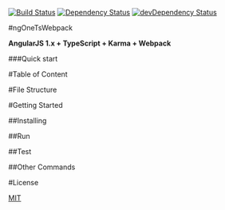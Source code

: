 [![Build Status](https://travis-ci.org/hirsch88/ngOneTsWebpack.svg?branch=master)](https://travis-ci.org/hirsch88/ngOneTsWebpack)
[![Dependency Status](https://david-dm.org/hirsch88/ngOneTsWebpack.svg)](https://david-dm.org/hirsch88/ngOneTsWebpack)
[![devDependency Status](https://david-dm.org/hirsch88/ngOneTsWebpack/dev-status.svg)](https://david-dm.org/hirsch88/ngOneTsWebpack#info=devDependencies)

#ngOneTsWebpack

**AngularJS 1.x + TypeScript + Karma + Webpack**

###Quick start

#Table of Content

#File Structure

#Getting Started

##Installing

##Run

##Test

##Other Commands

#License

[MIT](/LICENSE)
